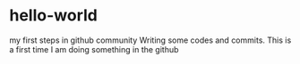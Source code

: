 # hello-world
my first steps in github community
Writing some codes and commits. This is a first time I am doing something in the github
